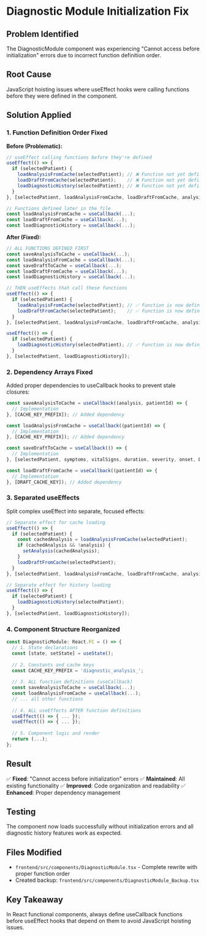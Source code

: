 # Diagnostic Module Initialization Fix

## Problem Identified
The DiagnosticModule component was experiencing "Cannot access before initialization" errors due to incorrect function definition order.

## Root Cause
JavaScript hoisting issues where useEffect hooks were calling functions before they were defined in the component.

## Solution Applied

### 1. Function Definition Order Fixed
**Before (Problematic):**
```typescript
// useEffect calling functions before they're defined
useEffect(() => {
  if (selectedPatient) {
    loadAnalysisFromCache(selectedPatient); // ❌ Function not yet defined
    loadDraftFromCache(selectedPatient);    // ❌ Function not yet defined
    loadDiagnosticHistory(selectedPatient); // ❌ Function not yet defined
  }
}, [selectedPatient, loadAnalysisFromCache, loadDraftFromCache, analysis]);

// Functions defined later in the file
const loadAnalysisFromCache = useCallback(...);
const loadDraftFromCache = useCallback(...);
const loadDiagnosticHistory = useCallback(...);
```

**After (Fixed):**
```typescript
// ALL FUNCTIONS DEFINED FIRST
const saveAnalysisToCache = useCallback(...);
const loadAnalysisFromCache = useCallback(...);
const saveDraftToCache = useCallback(...);
const loadDraftFromCache = useCallback(...);
const loadDiagnosticHistory = useCallback(...);

// THEN useEffects that call these functions
useEffect(() => {
  if (selectedPatient) {
    loadAnalysisFromCache(selectedPatient); // ✅ Function is now defined
    loadDraftFromCache(selectedPatient);    // ✅ Function is now defined
  }
}, [selectedPatient, loadAnalysisFromCache, loadDraftFromCache, analysis]);

useEffect(() => {
  if (selectedPatient) {
    loadDiagnosticHistory(selectedPatient); // ✅ Function is now defined
  }
}, [selectedPatient, loadDiagnosticHistory]);
```

### 2. Dependency Arrays Fixed
Added proper dependencies to useCallback hooks to prevent stale closures:

```typescript
const saveAnalysisToCache = useCallback((analysis, patientId) => {
  // Implementation
}, [CACHE_KEY_PREFIX]); // Added dependency

const loadAnalysisFromCache = useCallback((patientId) => {
  // Implementation
}, [CACHE_KEY_PREFIX]); // Added dependency

const saveDraftToCache = useCallback(() => {
  // Implementation
}, [selectedPatient, symptoms, vitalSigns, duration, severity, onset, DRAFT_CACHE_KEY]);

const loadDraftFromCache = useCallback((patientId) => {
  // Implementation
}, [DRAFT_CACHE_KEY]); // Added dependency
```

### 3. Separated useEffects
Split complex useEffect into separate, focused effects:

```typescript
// Separate effect for cache loading
useEffect(() => {
  if (selectedPatient) {
    const cachedAnalysis = loadAnalysisFromCache(selectedPatient);
    if (cachedAnalysis && !analysis) {
      setAnalysis(cachedAnalysis);
    }
    loadDraftFromCache(selectedPatient);
  }
}, [selectedPatient, loadAnalysisFromCache, loadDraftFromCache, analysis]);

// Separate effect for history loading
useEffect(() => {
  if (selectedPatient) {
    loadDiagnosticHistory(selectedPatient);
  }
}, [selectedPatient, loadDiagnosticHistory]);
```

### 4. Component Structure Reorganized
```typescript
const DiagnosticModule: React.FC = () => {
  // 1. State declarations
  const [state, setState] = useState();
  
  // 2. Constants and cache keys
  const CACHE_KEY_PREFIX = 'diagnostic_analysis_';
  
  // 3. ALL function definitions (useCallback)
  const saveAnalysisToCache = useCallback(...);
  const loadAnalysisFromCache = useCallback(...);
  // ... all other functions
  
  // 4. ALL useEffects AFTER function definitions
  useEffect(() => { ... });
  useEffect(() => { ... });
  
  // 5. Component logic and render
  return (...);
};
```

## Result
✅ **Fixed**: "Cannot access before initialization" errors
✅ **Maintained**: All existing functionality
✅ **Improved**: Code organization and readability
✅ **Enhanced**: Proper dependency management

## Testing
The component now loads successfully without initialization errors and all diagnostic history features work as expected.

## Files Modified
- `frontend/src/components/DiagnosticModule.tsx` - Complete rewrite with proper function order
- Created backup: `frontend/src/components/DiagnosticModule_Backup.tsx`

## Key Takeaway
In React functional components, always define useCallback functions before useEffect hooks that depend on them to avoid JavaScript hoisting issues.